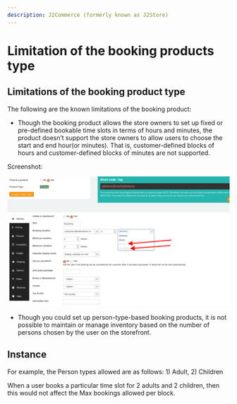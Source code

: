 ```yaml
---
description: J2Commerce (formerly known as J2Store)
---
```


# Limitation of the booking products type

## Limitations of the booking product type <a href="#limitations-of-the-booking-product-type" id="limitations-of-the-booking-product-type"></a>

The following are the known limitations of the booking product:

* Though the booking product allows the store owners to set up fixed or pre-defined bookable time slots in terms of hours and minutes, the product doesn’t support the store owners to allow users to choose the start and end hour(or minutes). That is, customer-defined blocks of hours and customer-defined blocks of minutes are not supported.

Screenshot:

![Minutes-hourly-blocks-not-allowed](https://raw.githubusercontent.com/j2store/doc-images/master/booking-and-reservations/Limitations-of-the-booking-product/minutes-hours-blocks.png)

* Though you could set up person-type-based booking products, it is not possible to maintain or manage inventory based on the number of persons chosen by the user on the storefront.

## Instance <a href="#instance" id="instance"></a>

For example, the Person types allowed are as follows: 1) Adult, 2) Children

When a user books a particular time slot for 2 adults and 2 children, then this would not affect the Max bookings allowed per block.
